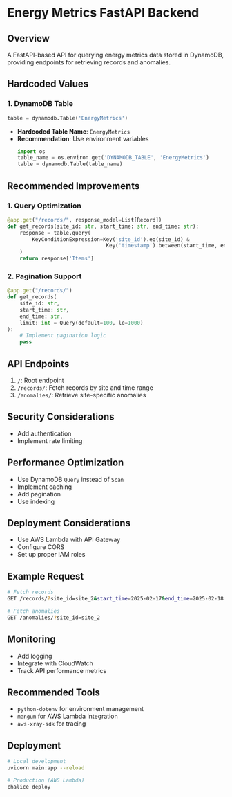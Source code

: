 # Energy Metrics FastAPI Backend

## Overview
A FastAPI-based API for querying energy metrics data stored in DynamoDB, providing endpoints for retrieving records and anomalies.

## Hardcoded Values
### 1. DynamoDB Table
```python
table = dynamodb.Table('EnergyMetrics')
```
- **Hardcoded Table Name**: `EnergyMetrics`
- **Recommendation**: Use environment variables
  ```python
  import os
  table_name = os.environ.get('DYNAMODB_TABLE', 'EnergyMetrics')
  table = dynamodb.Table(table_name)
  ```

## Recommended Improvements

### 1. Query Optimization
```python
@app.get("/records/", response_model=List[Record])
def get_records(site_id: str, start_time: str, end_time: str):
    response = table.query(
        KeyConditionExpression=Key('site_id').eq(site_id) & 
                                Key('timestamp').between(start_time, end_time)
    )
    return response['Items']
```

### 2. Pagination Support
```python
@app.get("/records/")
def get_records(
    site_id: str, 
    start_time: str, 
    end_time: str,
    limit: int = Query(default=100, le=1000)
):
    # Implement pagination logic
    pass
```

## API Endpoints
1. `/`: Root endpoint
2. `/records/`: Fetch records by site and time range
3. `/anomalies/`: Retrieve site-specific anomalies

## Security Considerations
- Add authentication
- Implement rate limiting

## Performance Optimization
- Use DynamoDB `Query` instead of `Scan`
- Implement caching
- Add pagination
- Use indexing

## Deployment Considerations
- Use AWS Lambda with API Gateway
- Configure CORS
- Set up proper IAM roles

## Example Request
```bash
# Fetch records
GET /records/?site_id=site_2&start_time=2025-02-17&end_time=2025-02-18

# Fetch anomalies
GET /anomalies/?site_id=site_2
```

## Monitoring
- Add logging
- Integrate with CloudWatch
- Track API performance metrics

## Recommended Tools
- `python-dotenv` for environment management
- `mangum` for AWS Lambda integration
- `aws-xray-sdk` for tracing

## Deployment
```bash
# Local development
uvicorn main:app --reload

# Production (AWS Lambda)
chalice deploy
```
